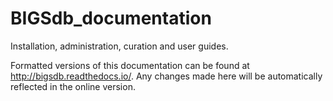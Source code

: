 BIGSdb_documentation
====================
Installation, administration, curation and user guides.

Formatted versions of this documentation can be found at 
http://bigsdb.readthedocs.io/. Any changes made here will be automatically
reflected in the online version.
